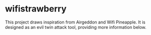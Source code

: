 # wifistrawberry
 This project draws inspiration from Airgeddon and Wifi Pineapple. It is designed as an evil twin attack tool, providing more information below.
